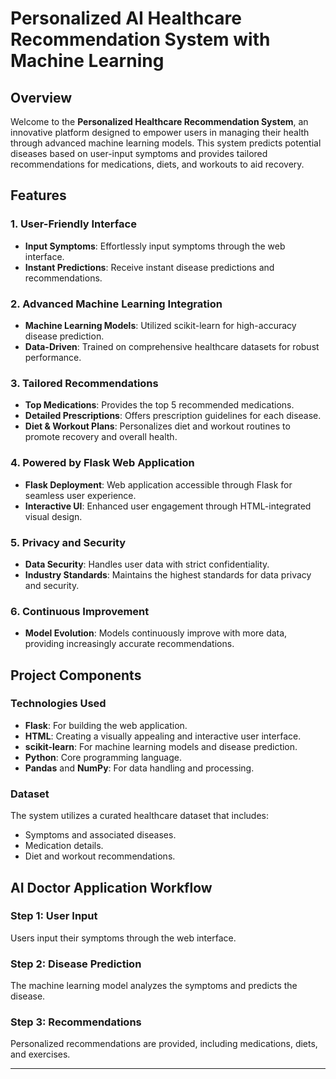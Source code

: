 # Personalized AI Healthcare  Recommendation System with Machine Learning

## Overview

Welcome to the **Personalized  Healthcare Recommendation System**, an innovative platform designed to empower users in managing their health through advanced machine learning models. This system predicts potential diseases based on user-input symptoms and provides tailored recommendations for medications, diets, and workouts to aid recovery.

## Features

### 1. User-Friendly Interface

- **Input Symptoms**: Effortlessly input symptoms through the web interface.
- **Instant Predictions**: Receive instant disease predictions and recommendations.

### 2. Advanced Machine Learning Integration

- **Machine Learning Models**: Utilized scikit-learn for high-accuracy disease prediction.
- **Data-Driven**: Trained on comprehensive healthcare datasets for robust performance.

### 3. Tailored Recommendations

- **Top Medications**: Provides the top 5 recommended medications.
- **Detailed Prescriptions**: Offers prescription guidelines for each disease.
- **Diet & Workout Plans**: Personalizes diet and workout routines to promote recovery and overall health.

### 4. Powered by Flask Web Application

- **Flask Deployment**: Web application accessible through Flask for seamless user experience.
- **Interactive UI**: Enhanced user engagement through HTML-integrated visual design.

### 5. Privacy and Security

- **Data Security**: Handles user data with strict confidentiality.
- **Industry Standards**: Maintains the highest standards for data privacy and security.

### 6. Continuous Improvement

- **Model Evolution**: Models continuously improve with more data, providing increasingly accurate recommendations.

## Project Components

### Technologies Used

- **Flask**: For building the web application.
- **HTML**: Creating a visually appealing and interactive user interface.
- **scikit-learn**: For machine learning models and disease prediction.
- **Python**: Core programming language.
- **Pandas** and **NumPy**: For data handling and processing.

### Dataset

The system utilizes a curated healthcare dataset that includes:

- Symptoms and associated diseases.
- Medication details.
- Diet and workout recommendations.

## AI Doctor Application Workflow

### Step 1: User Input

Users input their symptoms through the web interface.

### Step 2: Disease Prediction

The machine learning model analyzes the symptoms and predicts the disease.

### Step 3: Recommendations

Personalized recommendations are provided, including medications, diets, and exercises.

---






